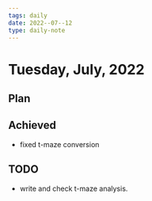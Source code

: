 ```yaml
---
tags: daily
date: 2022--07--12
type: daily-note
---
```


# Tuesday, July, 2022

## Plan

## Achieved

* fixed t-maze conversion

## TODO

* write and check t-maze analysis.